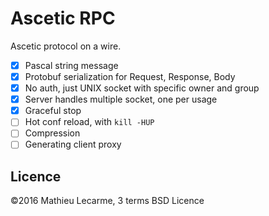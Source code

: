 Ascetic RPC
===========

Ascetic protocol on a wire.

 - [x] Pascal string message
 - [x] Protobuf serialization for Request, Response, Body
 - [x] No auth, just UNIX socket with specific owner and group
 - [x] Server handles multiple socket, one per usage
 - [x] Graceful stop
 - [ ] Hot conf reload, with `kill -HUP`
 - [ ] Compression
 - [ ] Generating client proxy

Licence
-------
©2016 Mathieu Lecarme, 3 terms BSD Licence
